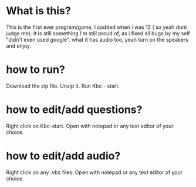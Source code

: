 # What is this?  
This is the first ever program/game, I codded when i was 12 ( so yeah dont judge me).
It is still something I'm still proud of, as i fixed all bugs by my self "didn't even used google".
what it has audio too, yeah turn on the speakers and enjoy.


# how to run?
Download the zip file.
Unzip it.
Run Kbc - start.

# how to edit/add questions?
Right click on Kbc-start.
Open with notepad or any text editor of your choice.

# how to edit/add audio?
Right click on any .vbs files.
Open with notepad or any text editor of your choice.
